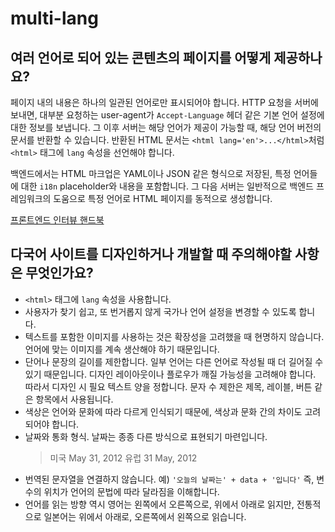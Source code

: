 # multi-lang
## 여러 언어로 되어 있는 콘텐츠의 페이지를 어떻게 제공하나요?
페이지 내의 내용은 하나의 일관된 언어로만 표시되어야 합니다. 
HTTP 요청을 서버에 보내면, 대부분 요청하는 user-agent가 `Accept-Language` 헤더 같은 기본 언어 설정에 대한 정보를 보냅니다. 그 이후 서버는 해당 언어가 제공이 가능할 때, 해당 언어 버전의 문서를 반환할 수 있습니다. 반환된 HTML 문서는 `<html lang='en'>...</html>`처럼 `<html>` 태그에 `lang` 속성을 선언해야 합니다.

백엔드에서는 HTML 마크업은 YAML이나 JSON 같은 형식으로 저장된, 특정 언어들에 대한 `i18n` placeholder와 내용을 포함합니다. 그 다음 서버는 일반적으로 백엔드 프레임워크의 도움으로 특정 언어로 HTML 페이지를 동적으로 생성합니다. 

[프론트엔드 인터뷰 핸드북](https://github.com/yangshun/front-end-interview-handbook/blob/master/contents/kr/html-questions.md#%EC%97%AC%EB%9F%AC-%EC%96%B8%EC%96%B4%EB%A1%9C-%EB%90%98%EC%96%B4-%EC%9E%88%EB%8A%94-%EC%BD%98%ED%85%90%EC%B8%A0%EC%9D%98-%ED%8E%98%EC%9D%B4%EC%A7%80%EB%A5%BC-%EC%96%B4%EB%96%BB%EA%B2%8C-%EC%A0%9C%EA%B3%B5%ED%95%98%EB%82%98%EC%9A%94)

## 다국어 사이트를 디자인하거나 개발할 때 주의해야할 사항은 무엇인가요?
- `<html>` 태그에 `lang` 속성을 사용합니다.
- 사용자가 찾기 쉽고, 또 번거롭지 않게 국가나 언어 설정을 변경할 수 있도록 합니다. 
- 텍스트를 포함한 이미지를 사용하는 것은 확장성을 고려했을 때 현명하지 않습니다. 언어에 맞는 이미지를 계속 생산해야 하기 때문입니다.
- 단어나 문장의 길이를 제한합니다. 일부 언어는 다른 언어로 작성될 때 더 길어질 수 있기 때문입니다. 디자인 레이아웃이나 플로우가 깨질 가능성을 고려해야 합니다. 따라서 디자인 시 필요 텍스트 양을 정합니다. 문자 수 제한은 제목, 레이블, 버튼 같은 항목에서 사용됩니다. 
- 색상은 언어와 문화에 따라 다르게 인식되기 때문에, 색상과 문화 간의 차이도 고려되어야 합니다. 
- 날짜와 통화 형식. 날짜는 종종 다른 방식으로 표현되기 마련입니다.
    > 미국 May 31, 2012
    > 유럽 31 May, 2012
- 번역된 문자열을 연결하지 않습니다. 예) `'오늘의 날짜는' + data + '입니다'` 즉, 변수의 위치가 언어의 문법에 따라 달라짐을 이해합니다. 
- 언어를 읽는 방향 역시 영어는 왼쪽에서 오른쪽으로, 위에서 아래로 읽지만, 전통적으로 일본어는 위에서 아래로, 오른쪽에서 왼쪽으로 읽습니다. 

